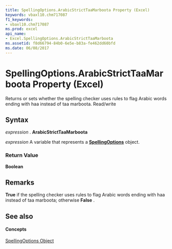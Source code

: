 ```yaml
---
title: SpellingOptions.ArabicStrictTaaMarboota Property (Excel)
keywords: vbaxl10.chm717087
f1_keywords:
- vbaxl10.chm717087
ms.prod: excel
api_name:
- Excel.SpellingOptions.ArabicStrictTaaMarboota
ms.assetid: f8d66794-84b0-6e5e-b83a-fe462dd60bfd
ms.date: 06/08/2017
---
```



# SpellingOptions.ArabicStrictTaaMarboota Property (Excel)

Returns or sets whether the spelling checker uses rules to flag Arabic words ending with haa instead of taa marboota. Read/write


## Syntax

 _expression_ . **ArabicStrictTaaMarboota**

 _expression_ A variable that represents a **[SpellingOptions](Excel.SpellingOptions.md)** object.


### Return Value

 **Boolean**


## Remarks

 **True** if the spelling checker uses rules to flag Arabic words ending with haa instead of taa marboota; otherwise **False** .


## See also


#### Concepts


[SpellingOptions Object](Excel.SpellingOptions.md)

